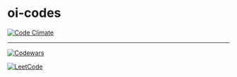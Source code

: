 # oi-codes

[![Code Climate][codeclimate-badge]][codeclimate-status]

---

[![Codewars](https://www.codewars.com/users/airt/badges/micro)](https://www.codewars.com/users/airt)

[![LeetCode](https://leetcode.com/favicon-32x32.png)](https://leetcode.com/)

[codeclimate-badge]: https://api.codeclimate.com/v1/badges/674490da244c18840ea5/maintainability
[codeclimate-status]: https://codeclimate.com/github/airt/oi-codes
